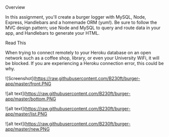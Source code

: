 Overview

In this assignment, you'll create a burger logger with MySQL, Node, Express, Handlebars and a homemade ORM (yum!). Be sure to follow the MVC design pattern; use Node and MySQL to query and route data in your app, and Handlebars to generate your HTML.


Read This

When trying to connect remotely to your Heroku database on an open network such as a coffee shop, library, or even your University WiFi, it will be blocked. If you are experiencing a Heroku connection error, this could be why.


![Screenshot](https://raw.githubusercontent.com/B230ft/burger-app/master/front.PNG


![alt text](https://raw.githubusercontent.com/B230ft/burger-app/master/bottom.PNG


![alt text](https://raw.githubusercontent.com/B230ft/burger-app/master/list.PNG



![alt text](https://raw.githubusercontent.com/B230ft/burger-app/master/new.PNG
